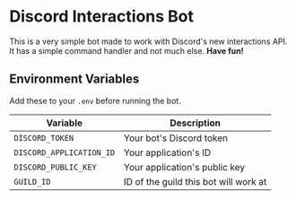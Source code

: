 # Discord Interactions Bot

This is a very simple bot made to work with Discord's new interactions API. It has a simple command handler and not much else. **Have fun!**

## Environment Variables

Add these to your `.env` before running the bot.

| Variable | Description |
|-----|------|
| `DISCORD_TOKEN` | Your bot's Discord token |
| `DISCORD_APPLICATION_ID` | Your application's ID |
| `DISCORD_PUBLIC_KEY` | Your application's public key |
| `GUILD_ID` | ID of the guild this bot will work at |

